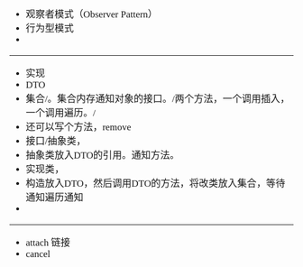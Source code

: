 <span  style="font-family: Simsun,serif; font-size: 17px; ">

- 观察者模式（Observer Pattern）
- 行为型模式
- 

---

- 实现
- DTO
- 集合/。集合内存通知对象的接口。/两个方法，一个调用插入，一个调用遍历。/
- 还可以写个方法，remove
- 接口/抽象类，
- 抽象类放入DTO的引用。通知方法。
- 实现类，
- 构造放入DTO，然后调用DTO的方法，将改类放入集合，等待通知遍历通知
- 

---

- attach 链接
- cancel

</span>